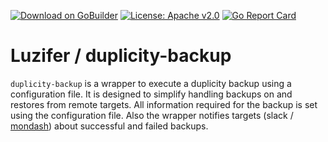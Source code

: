 [![Download on GoBuilder](http://badge.luzifer.io/v1/badge?title=Download%20on&text=GoBuilder)](https://gobuilder.me/github.com/Luzifer/duplicity-backup)
[![License: Apache v2.0](https://badge.luzifer.io/v1/badge?color=5d79b5&title=license&text=Apache+v2.0)](http://www.apache.org/licenses/LICENSE-2.0)
[![Go Report Card](https://goreportcard.com/badge/github.com/Luzifer/duplicity-backup)](https://goreportcard.com/report/github.com/Luzifer/duplicity-backup)

# Luzifer / duplicity-backup

`duplicity-backup` is a wrapper to execute a duplicity backup using a configuration file. It is designed to simplify handling backups on and restores from remote targets. All information required for the backup is set using the configuration file. Also the wrapper notifies targets (slack / [mondash](https://mondash.org/)) about successful and failed backups.
